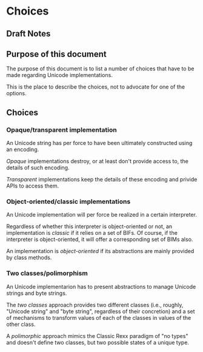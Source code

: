 # Choices

## Draft Notes

## Purpose of this document

The purpose of this document is to list a number of choices that have to be made regarding Unicode implementations.

This is the place to describe the choices, not to advocate for one of the options.

## Choices

### Opaque/transparent implementation

An Unicode string has per force to have been ultimately constructed using an encoding.

_Opaque_ implementations destroy, or at least don't provide access to, the details of such encoding.

_Transparent_ implementations keep the details of these encoding and privide APIs to access them.

### Object-oriented/classic implementations

An Unicode implementation will per force be realized in a certain interpreter.

Regardless of whether this interpreter is object-oriented or not, an implementation is _classic_ if it relies on a set of BIFs. 
Of course, if the interpreter is object-oriented, it will offer a corresponding set of BIMs also.

An implementation is _object-oriented_ if its abstractions are mainly provided by class methods.

### Two classes/polimorphism

An Unicode implementarion has to present abstractions to manage Unicode strings and byte strings.

The _two classes_ approach provides two different classes (i.e., roughly, "Unicode string" and "byte string", regardless of their concretion) 
and a set of mechanisms to transform values of each of the classes in values of the other class.

A _polimorphic_ approach mimics the Classic Rexx paradigm of "no types" and doesn't define two classes, but two possible states of 
a unique type.
